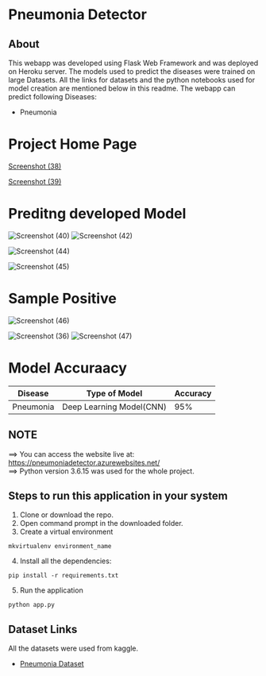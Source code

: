 # Pneumonia Detector

## About

This webapp was developed using Flask Web Framework and was deployed on Heroku server. The models used to predict the diseases were trained on large Datasets. All the links for datasets and the python notebooks used for model creation are mentioned below in this readme. The webapp can predict following Diseases:


- Pneumonia

# Project Home Page
[Screenshot (38)](https://user-images.githubusercontent.com/40494619/194997705-12ecc98d-40ca-40df-a781-4e65d940f7a5.png)


[Screenshot (39)](https://user-images.githubusercontent.com/40494619/194997821-d2d3434d-32cf-4c37-a34a-3eb589cf0ac0.png)

# Preditng developed Model
![Screenshot (40)](https://user-images.githubusercontent.com/40494619/194997922-a0bd86e9-99ed-4f0e-b063-a6119a408f08.png)
![Screenshot (42)](https://user-images.githubusercontent.com/40494619/194997944-6f4ff80a-460d-4e90-a66c-f20e2b1ce149.png)

![Screenshot (44)](https://user-images.githubusercontent.com/40494619/194998016-2195c1f1-6d6c-4aa5-b5dc-f344f00f00b0.png)


![Screenshot (45)](https://user-images.githubusercontent.com/40494619/194998053-19c320cd-e6d5-42de-9e7c-0033fc480b71.png)

# Sample Positive

![Screenshot (46)](https://user-images.githubusercontent.com/40494619/194998089-14d0ce9d-0495-4a62-800c-afe249d51c77.png)

![Screenshot (36)](https://user-images.githubusercontent.com/40494619/194998108-b3db8de3-020e-47c9-a018-e58b946f1e1d.png)
![Screenshot (47)](https://user-images.githubusercontent.com/40494619/194998126-316cf5fb-6735-4c93-b293-8f48a3bea78c.png)

# Model Accuraacy

| Disease        | Type of Model            | Accuracy |
| -------------- | ------------------------ | -------- |
| Pneumonia      | Deep Learning Model(CNN) | 95%      |

## NOTE

==> You can access the website live at: https://pneumoniadetector.azurewebsites.net/ <br>
==> Python version 3.6.15 was used for the whole project.<br>

## Steps to run this application in your system

1. Clone or download the repo.
2. Open command prompt in the downloaded folder.
3. Create a virtual environment

```
mkvirtualenv environment_name
```

4. Install all the dependencies:

```
pip install -r requirements.txt
```

5. Run the application

```
python app.py
```

## Dataset Links

All the datasets were used from kaggle.


- [Pneumonia Dataset](https://www.kaggle.com/paultimothymooney/chest-xray-pneumonia)
